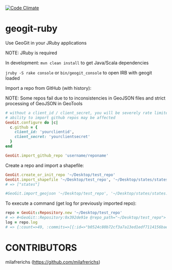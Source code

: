 [![Code Climate](https://codeclimate.com/github/scooterw/geogit-ruby.png)](https://codeclimate.com/github/scooterw/geogit-ruby)

geogit-ruby
===

Use GeoGit in your JRuby applications

NOTE: JRuby is required

In development: `mvn clean install` to get Java/Scala dependencies

`jruby -S rake console` or `bin/geogit_console` to open IRB with geogit loaded

Import a repo from GitHub (with history):

NOTE: Some repos fail due to to inconsistencies in GeoJSON files and strict processing of GeoJSON in GeoTools

```ruby
# without a client_id / client_secret, you will be severely rate limited
# ability to import github repos may be affected
GeoGit.configure do |c|
  c.github = {
    client_id: 'yourclientid',
    client_secret: 'yourclientsecret'
  }
end

GeoGit.import_github_repo 'username/reponame'
```

Create a repo and import a shapefile:

```ruby
GeoGit.create_or_init_repo '~/Desktop/test_repo'
GeoGit.import_shapefile '~/Desktop/test_repo', '~/Desktop/states/states.shp'
# => ["states"]

#GeoGit.import_geojson '~/Desktop/test_repo', '~/Desktop/states/states.geojson'
```

To execute a command (get log for previously imported repo):

```ruby
repo = GeoGit::Repository.new '~/Desktop/test_repo'
# => #<GeoGit::Repository:0x392de91e @repo_path="~/Desktop/test_repo">
log = repo.log
# => {:count=>49, :commits=>[{:id=>"b0524c80b72cf3a7a13ed1edf7114156bae95a3b", :message=>"imported_states/1", :author=>{:name=>"", :email=>""}, :committer=>{:name=>"Scooter Wadsworth", :email=>"scooterwadsworth@gmail.com"}}, {:id=>"838d69be61caffb629373ed9a44a417e5f2b1bfd", :message=>"imported_states/2", :author=>{:name=>"", :email=>""}, :committer=>{:name=>"Scooter Wadsworth", :email=>"scooterwadsworth@gmail.com"}}, ...}
```

CONTRIBUTORS
===
milafrerichs (https://github.com/milafrerichs)
